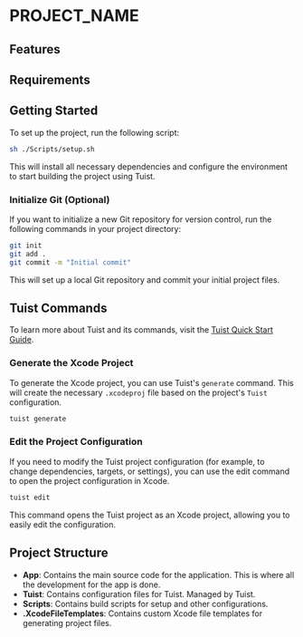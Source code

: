 # __PROJECT_NAME__
<!-- Add __PROJECT_NAME__ description here -->

## Features
<!-- Add __PROJECT_NAME__ features here -->

## Requirements
<!-- Add __PROJECT_NAME__ requirements here -->

## Getting Started

To set up the project, run the following script:

```bash
sh ./Scripts/setup.sh
```

This will install all necessary dependencies and configure the environment to start building the project using Tuist.

### Initialize Git (Optional)

If you want to initialize a new Git repository for version control, run the following commands in your project directory:

```bash
git init
git add .
git commit -m "Initial commit"
```

This will set up a local Git repository and commit your initial project files.

## Tuist Commands
To learn more about Tuist and its commands, visit the [Tuist Quick Start Guide](https://docs.tuist.io/guides/quick-start/install-tuist).

### Generate the Xcode Project
To generate the Xcode project, you can use Tuist's `generate` command. This will create the necessary `.xcodeproj` file based on the project's `Tuist` configuration.

```bash
tuist generate
```

### Edit the Project Configuration
If you need to modify the Tuist project configuration (for example, to change dependencies, targets, or settings), you can use the edit command to open the project configuration in Xcode.

```bash
tuist edit
```

This command opens the Tuist project as an Xcode project, allowing you to easily edit the configuration.

## Project Structure
- **App**: Contains the main source code for the application.
  This is where all the development for the app is done.
- **Tuist**: Contains configuration files for Tuist. Managed by Tuist.
- **Scripts**: Contains build scripts for setup and other configurations.
- **.XcodeFileTemplates**: Contains custom Xcode file templates for generating project files.